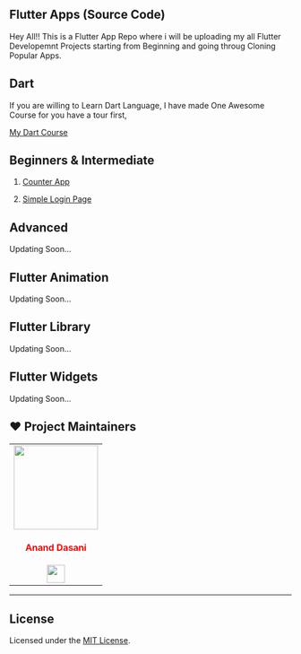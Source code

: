 ## Flutter Apps (Source Code)

Hey All!!
This is a Flutter App Repo where i will be uploading my all Flutter Developemnt Projects starting from Beginning and going throug Cloning Popular Apps.

## Dart 

If you are willing to Learn Dart Language, I have made One Awesome Course for you have a tour first,

[My Dart Course](https://github.com/ananddasani/Dart_Language)


## Beginners & Intermediate


1. [Counter App](https://github.com/ananddasani/Flutter_Counter_App)

1. [Simple Login Page](https://github.com/ananddasani/Flutter_Login_Page_App)


## Advanced

Updating Soon...


## Flutter Animation

Updating Soon...


## Flutter Library 

Updating Soon...


## Flutter Widgets 

Updating Soon...


## ❤️ Project Maintainers
<table>
<tr>
<td align="center"><a href="https://github.com/ananddasani"><img src="https://avatars.githubusercontent.com/u/74413402?s=400&u=f0e841bfa3bad7e069702458b4f860550545b0ac&v=4" width=150px height=150px /></a></br> <h4 style="color:red;">Anand Dasani</h4>
<a href="https://www.linkedin.com/in/anand-dasani-b72954202/"><img src="https://mpng.subpng.com/20180324/vhe/kisspng-linkedin-computer-icons-logo-social-networking-ser-facebook-5ab6ebfe5f5397.2333748215219374063905.jpg" width="32px" height="32px"></a></td>

</tr>
</table>

---

## License

Licensed under the [MIT License](https://github.com/ananddasani/Flutter_Apps/blob/main/LICENSE).

